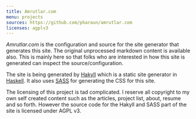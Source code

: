 ```yaml
---
title: Amrutlar.com
menu: projects
sources: https://github.com/pharaun/amrutlar.com
licenses: agplv3
---
```


_Amrutlar.com_ is the configuration and source for the site generator that
generates this site. The original unprocessed markdown content is available
also. This is mainly here so that folks who are interested in how this site
is generated can inspect the source/configuration.

The site is being generated by [Hakyll](http://jaspervdj.be/hakyll/) which is a
static site generator in [Haskell](http://www.haskell.org). It also uses
[SASS](http://sass-lang.com/) for generating the CSS for this site.

The licensing of this project is tad complicated. I reserve all copyright to my
own self created content such as the articles, project list, about, resume and
so forth. However the source code for the Hakyll and SASS part of the site is
licensed under AGPL v3.
